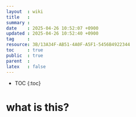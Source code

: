 ```yaml
---
layout  : wiki
title   : 
summary : 
date    : 2025-04-26 10:52:07 +0900
updated : 2025-04-26 10:52:40 +0900
tag     : 
resource: 3B/13A34F-AB51-4A0F-A5F1-5456B4922344
toc     : true
public  : true
parent  : 
latex   : false
---
```

* TOC
{:toc}

# what is this?


